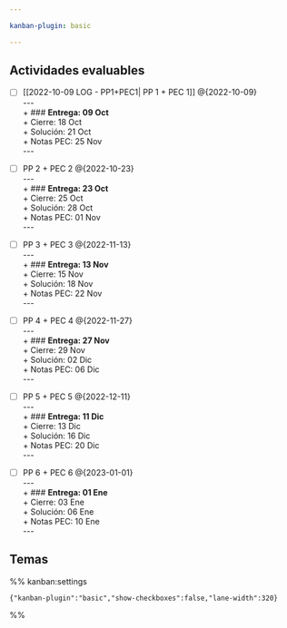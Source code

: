 ```yaml
---

kanban-plugin: basic

---
```


## Actividades evaluables

- [ ] [[2022-10-09 LOG - PP1+PEC1| PP 1 + PEC 1]] @{2022-10-09}<br>---<br>+ ### **Entrega: 09 Oct**<br>+ Cierre: 18 Oct<br>+ Solución: 21 Oct<br>+ Notas PEC: 25 Nov<br>---
- [ ] PP 2 + PEC 2 @{2022-10-23}<br>---<br>+ ### **Entrega: 23 Oct**<br>+ Cierre: 25 Oct<br>+ Solución: 28 Oct<br>+ Notas PEC: 01 Nov<br>---
- [ ] PP 3 + PEC 3 @{2022-11-13}<br>---<br>+ ### **Entrega: 13 Nov**<br>+ Cierre: 15 Nov <br>+ Solución: 18 Nov<br>+ Notas PEC: 22 Nov<br>---
- [ ] PP 4 + PEC 4 @{2022-11-27}<br>---<br>+ ### **Entrega: 27 Nov**<br>+ Cierre: 29 Nov <br>+ Solución: 02 Dic<br>+ Notas PEC: 06 Dic<br>---
- [ ] PP 5 + PEC 5 @{2022-12-11}<br>---<br>+ ### **Entrega: 11 Dic**<br>+ Cierre: 13 Dic <br>+ Solución: 16 Dic<br>+ Notas PEC: 20 Dic<br>---
- [ ] PP 6 + PEC 6 @{2023-01-01}<br>---<br>+ ### **Entrega: 01 Ene**<br>+ Cierre: 03 Ene <br>+ Solución: 06 Ene<br>+ Notas PEC: 10 Ene<br>---


## Temas





%% kanban:settings
```
{"kanban-plugin":"basic","show-checkboxes":false,"lane-width":320}
```
%%